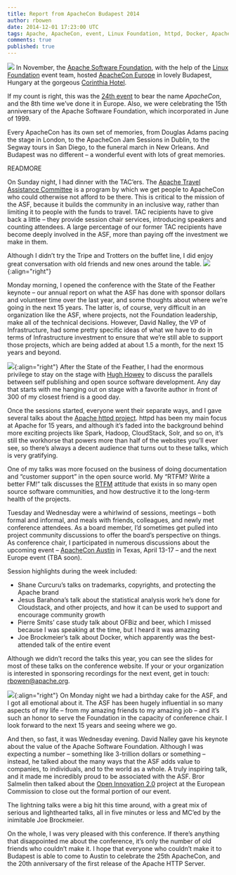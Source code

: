 ```yaml
---
title: Report from ApacheCon Budapest 2014
author: rbowen
date: 2014-12-01 17:23:00 UTC
tags: Apache, ApacheCon, event, Linux Foundation, httpd, Docker, Apache Software Foundation
comments: true
published: true
---
```


![](blog/cake_button.jpg) In November, the [Apache Software Foundation](http://www.apache.org/), with the help of the [Linux Foundation](http://events.linuxfoundation.org) event team, hosted [ApacheCon Europe](http://events.linuxfoundation.org/events/apachecon-europe) in lovely Budapest, Hungary at the gorgeous [Corinthia Hotel](http://www.corinthia.com/hotels/budapest/).

If my count is right, this was the [24th event](http://wiki.apache.org/apachecon/ApacheConHistory) to bear the name *ApacheCon*, and the 8th time we’ve done it in Europe. Also, we were celebrating the 15th anniversary of the Apache Software Foundation, which incorporated in June of 1999.

Every ApacheCon has its own set of memories, from Douglas Adams pacing the stage in London, to the ApacheCon Jam Sessions in Dublin, to the Segway tours in San Diego, to the funeral march in New Orleans. And Budapest was no different – a wonderful event with lots of great memories.

READMORE

On Sunday night, I had dinner with the TAC’ers. The [Apache Travel Assistance Committee](http://www.apache.org/travel/) is a program by which we get people to ApacheCon who could otherwise not afford to be there. This is critical to the mission of the ASF, because it builds the community in an inclusive way, rather than limiting it to people with the funds to travel. TAC recipients have to give back a little – they provide session chair services, introducing speakers and counting attendees. A large percentage of our former TAC recipients have become deeply involved in the ASF, more than paying off the investment we make in them.

Although I didn’t try the Tripe and Trotters on the buffet line, I did enjoy great conversation with old friends and new ones around the table. ![](blog/tripe.jpg){:align="right"}

Monday morning, I opened the conference with the State of the Feather keynote – our annual report on what the ASF has done with sponsor dollars and volunteer time over the last year, and some thoughts about where we’re going in the next 15 years. The latter is, of course, very difficult in an organization like the ASF, where projects, not the Foundation leadership, make all of the technical decisions. However, David Nalley, the VP of Infrastructure, had some pretty specific ideas of what we have to do in terms of Infrastructure investment to ensure that we’re still able to support those projects, which are being added at about 1.5 a month, for the next 15 years and beyond.

![](blog/hugh.jpg){:align="right"} After the State of the Feather, I had the enormous privilege to stay on the stage with [Hugh Howey](http://www.hughhowey.com/) to discuss the parallels between self publishing and open source software development. Any day that starts with me hanging out on stage with a favorite author in front of 300 of my closest friend is a good day.

Once the sessions started, everyone went their separate ways, and I gave several talks about the [Apache httpd project](http://httpd.apache.org/). httpd has been my main focus at Apache for 15 years, and although it’s faded into the background behind more exciting projects like Spark, Hadoop, CloudStack, Solr, and so on, it’s still the workhorse that powers more than half of the websites you’ll ever see, so there’s always a decent audience that turns out to these talks, which is very gratifying.

One of my talks was more focused on the business of doing documentation and “customer support” in the open source world. My “RTFM? Write a better FM!” talk discusses the [RTFM](http://en.wikipedia.org/wiki/RTFM) attitude that exists in so many open source software communities, and how destructive it to the long-term health of the projects. 

Tuesday and Wednesday were a whirlwind of sessions, meetings – both formal and informal, and meals with friends, colleagues, and newly met conference attendees. As a board member, I’d sometimes get pulled into project community discussions to offer the board’s perspective on things. As conference chair, I participated in numerous discussions about the upcoming event – [ApacheCon Austin](http://events.linuxfoundation.org/events/apachecon-north-america) in Texas, April 13-17 – and the next Europe event (TBA soon).

Session highlights during the week included:

* Shane Curcuru’s talks on trademarks, copyrights, and protecting the Apache brand
* Jesus Barahona’s talk about the statistical analysis work he’s done for Cloudstack, and other projects, and how it can be used to support and encourage community growth
* Pierre Smits’ case study talk about OFBiz and beer, which I missed because I was speaking at the time, but I heard it was amazing
* Joe Brockmeier’s talk about Docker, which apparently was the best-attended talk of the entire event

Although we didn’t record the talks this year, you can see the slides for most of these talks on the conference website. If your or your organization is interested in sponsoring recordings for the next event, get in touch: rbowen@apache.org.

![](blog/cake.jpg){:align="right"} On Monday night we had a birthday cake for the ASF, and I got all emotional about it. The ASF has been hugely influential in so many aspects of my life – from my amazing friends to my amazing job – and it’s such an honor to serve the Foundation in the capacity of conference chair. I look forward to the next 15 years and seeing where we go.

And then, so fast, it was Wednesday evening. David Nalley gave his keynote about the value of the Apache Software Foundation. Although I was expecting a number – something like 3-trillion dollars or something – instead, he talked about the many ways that the ASF adds value to companies, to individuals, and to the world as a whole. A truly inspiring talk, and it made me incredibly proud to be associated with the ASF. Bror Salmelin then talked about the [Open Innovation 2.0](http://ec.europa.eu/digital-agenda/en/open-innovation-20) project at the European Commission to close out the formal portion of our event.

The lightning talks were a big hit this time around, with a great mix of serious and lighthearted talks, all in five minutes or less and MC’ed by the inimitable Joe Brockmeier.

On the whole, I was very pleased with this conference. If there’s anything that disappointed me about the conference, it’s only the number of old friends who couldn’t make it. I hope that everyone who couldn’t make it to Budapest is able to come to Austin to celebrate the 25th ApacheCon, and the 20th anniversary of the first release of the Apache HTTP Server.